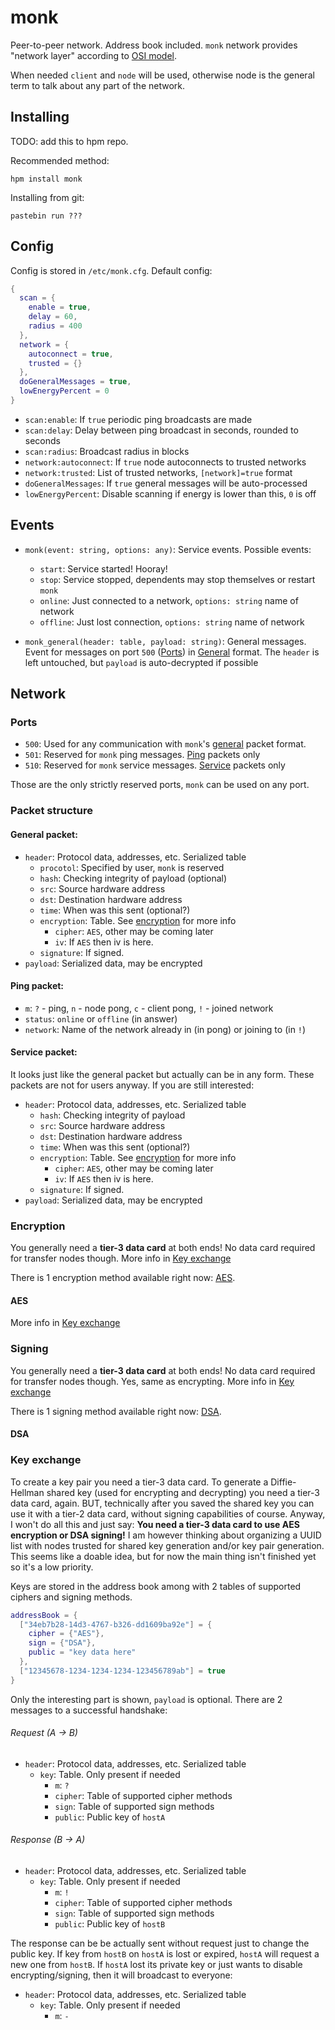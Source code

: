 # monk

Peer-to-peer network. Address book included. `monk` network provides "network layer" according to [OSI model](https://en.wikipedia.org/wiki/OSI_model).

When needed `client` and `node` will be used, otherwise node is the general term to talk about any part of the network.

## Installing

TODO: add this to hpm repo.

Recommended method:

```
hpm install monk
```

Installing from git:

```
pastebin run ???
```

## Config

Config is stored in `/etc/monk.cfg`. Default config:

```Lua
{
  scan = {
    enable = true,
    delay = 60,
    radius = 400
  },
  network = {
    autoconnect = true,
    trusted = {}
  },
  doGeneralMessages = true,
  lowEnergyPercent = 0
}
```

- `scan:enable`: If `true` periodic ping broadcasts are made
- `scan:delay`: Delay between ping broadcast in seconds, rounded to seconds
- `scan:radius`: Broadcast radius in blocks
- `network:autoconnect`: If `true` node autoconnects to trusted networks
- `network:trusted`: List of trusted networks, `[network]=true` format
- `doGeneralMessages`: If `true` general messages will be auto-processed
- `lowEnergyPercent`: Disable scanning if energy is lower than this, `0` is off

## Events

- `monk(event: string, options: any)`: Service events. Possible events:
  - `start`: Service started! Hooray!
  - `stop`: Service stopped, dependents may stop themselves or restart `monk`
  - `online`: Just connected to a network, `options: string` name of network
  - `offline`: Just lost connection, `options: string` name of network

- `monk_general(header: table, payload: string)`: General messages.           
  Event for messages on port `500` ([Ports](#ports)) in [General](#general-packet) format. The `header` is left untouched, but `payload` is auto-decrypted if possible

## Network

### Ports

- `500`: Used for any communication with `monk`'s [general](#general-packet) packet format.
- `501`: Reserved for `monk` ping messages. [Ping](#ping-packet) packets only
- `510`: Reserved for `monk` service messages. [Service](#service-packet) packets only

Those are the only strictly reserved ports, `monk` can be used on any port.

### Packet structure

#### General packet:

- `header`: Protocol data, addresses, etc. Serialized table
  - `procotol`: Specified by user, `monk` is reserved
  - `hash`: Checking integrity of payload (optional)
  - `src`: Source hardware address
  - `dst`: Destination hardware address
  - `time`: When was this sent (optional?)
  - `encryption`: Table. See [encryption](#encryption) for more info
    - `cipher`: `AES`, other may be coming later
    - `iv`: If `AES` then iv is here.
  - `signature`: If signed.
- `payload`: Serialized data, may be encrypted

#### Ping packet:

- `m`: `?` - ping, `n` - node pong, `c` - client pong, `!` - joined network
- `status`: `online` or `offline` (in answer)
- `network`: Name of the network already in (in pong) or joining to (in `!`)

#### Service packet:

It looks just like the general packet but actually can be in any form. These packets are not for users anyway. If you are still interested:

- `header`: Protocol data, addresses, etc. Serialized table
  - `hash`: Checking integrity of payload
  - `src`: Source hardware address
  - `dst`: Destination hardware address
  - `time`: When was this sent (optional?)
  - `encryption`: Table. See [encryption](#encryption) for more info
    - `cipher`: `AES`, other may be coming later
    - `iv`: If `AES` then iv is here.
  - `signature`: If signed.
- `payload`: Serialized data, may be encrypted

### Encryption

You generally need a **tier-3 data card** at both ends! No data card required for transfer nodes though. More info in [Key exchange](#key-exchange)

There is 1 encryption method available right now: [AES](#aes).

#### AES


More info in [Key exchange](#key-exchange)

### Signing

You generally need a **tier-3 data card** at both ends! No data card required for transfer nodes though. Yes, same as encrypting. More info in [Key exchange](#key-exchange)

There is 1 signing method available right now: [DSA](#dsa).

#### DSA



### Key exchange

To create a key pair you need a tier-3 data card. To generate a Diffie-Hellman shared key (used for encrypting and decrypting) you need a tier-3 data card, again. BUT, technically after you saved the shared key you can use it with a tier-2 data card, without signing capabilities of course. Anyway, I won't do all this and just say: **You need a tier-3 data card to use AES encryption or DSA signing!** I am however thinking about organizing a UUID list with nodes trusted for shared key generation and/or key pair generation. This seems like a doable idea, but for now the main thing isn't finished yet so it's a low priority.

Keys are stored in the address book among with 2 tables of supported ciphers and signing methods.

```Lua
addressBook = {
  ["34eb7b28-14d3-4767-b326-dd1609ba92e"] = {
    cipher = {"AES"},
    sign = {"DSA"},
    public = "key data here"
  },
  ["12345678-1234-1234-1234-123456789ab"] = true
}
```

Only the interesting part is shown, `payload` is optional. There are 2 messages to a successful handshake:

###### Request (A -> B)
- `header`: Protocol data, addresses, etc. Serialized table
  - `key`: Table. Only present if needed
    - `m`: `?`
    - `cipher`: Table of supported cipher methods
    - `sign`: Table of supported sign methods
    - `public`: Public key of `hostA`

###### Response (B -> A)
- `header`: Protocol data, addresses, etc. Serialized table
  - `key`: Table. Only present if needed
    - `m`: `!`
    - `cipher`: Table of supported cipher methods
    - `sign`: Table of supported sign methods
    - `public`: Public key of `hostB`

The response can be be actually sent without request just to change the public key. If key from `hostB` on `hostA` is lost or expired, `hostA` will request a new one from `hostB`. If `hostA` lost its private key or just wants to disable encrypting/signing, then it will broadcast to everyone:

- `header`: Protocol data, addresses, etc. Serialized table
  - `key`: Table. Only present if needed
    - `m`: `-`
